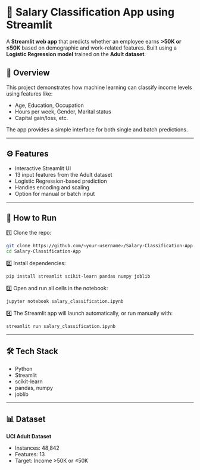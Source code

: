
# 💼 Salary Classification App using Streamlit

A **Streamlit web app** that predicts whether an employee earns **>50K or ≤50K** based on demographic and work-related features.
Built using a **Logistic Regression model** trained on the **Adult dataset**.


## 🚀 Overview

This project demonstrates how machine learning can classify income levels using features like:

* Age, Education, Occupation
* Hours per week, Gender, Marital status
* Capital gain/loss, etc.

The app provides a simple interface for both single and batch predictions.

---

## ⚙️ Features

* Interactive Streamlit UI
* 13 input features from the Adult dataset
* Logistic Regression-based prediction
* Handles encoding and scaling
* Option for manual or batch input

---

## 🧩 How to Run

1️⃣ Clone the repo:

```bash
git clone https://github.com/<your-username>/Salary-Classification-App.git
cd Salary-Classification-App
```

2️⃣ Install dependencies:

```bash
pip install streamlit scikit-learn pandas numpy joblib
```

3️⃣ Open and run all cells in the notebook:

```bash
jupyter notebook salary_classification.ipynb
```

4️⃣ The Streamlit app will launch automatically, or run manually with:

```bash
streamlit run salary_classification.ipynb
```

---

## 🛠️ Tech Stack

* Python
* Streamlit
* scikit-learn
* pandas, numpy
* joblib

---

## 📊 Dataset

**UCI Adult Dataset**

* Instances: 48,842
* Features: 13
* Target: Income >50K or ≤50K
